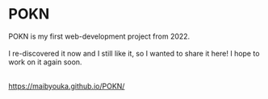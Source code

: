 # POKN
POKN is my first web-development project from 2022. <br><br>
I re-discovered it now and I still like it, so I wanted to share it here! 
I hope to work on it again soon. <br><br>

https://maibyouka.github.io/POKN/
